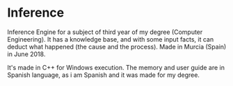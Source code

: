 # Inference
Inference Engine for a subject of third year of my degree (Computer Engineering). It has a knowledge base, and with some input facts, it can deduct what happened (the cause and the process).  Made in Murcia (Spain) in June 2018.

It's made in C++ for Windows execution. 
The memory and user guide are in Spanish language, as i am Spanish and it was made for my degree. 
